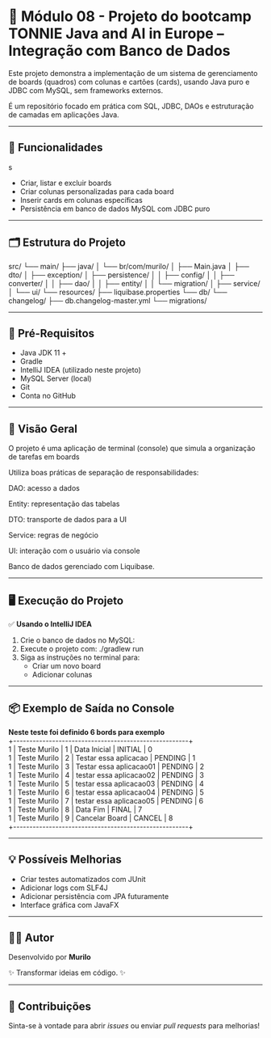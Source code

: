# 🎯 Módulo 08 - Projeto do bootcamp TONNIE Java and AI in Europe – Integração com Banco de Dados

Este projeto demonstra a implementação de um sistema de gerenciamento de boards (quadros) com colunas e cartões (cards), usando Java puro e JDBC com MySQL, sem frameworks externos.

É um repositório focado em prática com SQL, JDBC, DAOs e estruturação de camadas em aplicações Java.

---

## 📌 **Funcionalidades**
s
- Criar, listar e excluir boards
- Criar colunas personalizadas para cada board
- Inserir cards em colunas específicas
- Persistência em banco de dados MySQL com JDBC puro

---

## 🗂️ **Estrutura do Projeto**

src/
└── main/
├── java/
│   └── br/com/murilo/
│       ├── Main.java
│       ├── dto/
│       ├── exception/
│       ├── persistence/
│       │   ├── config/
│       │   ├── converter/
│       │   ├── dao/
│       │   ├── entity/
│       │   └── migration/
│       ├── service/
│       └── ui/
└── resources/
├── liquibase.properties
└── db/
└── changelog/
├── db.changelog-master.yml
└── migrations/

---

## 🛑 **Pré-Requisitos**
- Java JDK 11 +
- Gradle
- IntelliJ IDEA (utilizado neste projeto)
- MySQL Server (local)
- Git
- Conta no GitHub

---

## 🎯 **Visão Geral**

O projeto é uma aplicação de terminal (console) que simula a organização de tarefas em boards

Utiliza boas práticas de separação de responsabilidades:

DAO: acesso a dados

Entity: representação das tabelas

DTO: transporte de dados para a UI

Service: regras de negócio

UI: interação com o usuário via console

Banco de dados gerenciado com Liquibase.

---

## 🖥️ **Execução do Projeto**

✅ **Usando o IntelliJ IDEA**
1. Crie o banco de dados no MySQL:
2. Execute o projeto com: ./gradlew run
3. Siga as instruções no terminal para:
    - Criar um novo board
    - Adicionar colunas 

---

## 📦 **Exemplo de Saída no Console**
 **Neste teste foi definido 6 bords para exemplo**  
+------------------------------------------------------+    
1 | Teste Murilo | 1 | Data Inicial         | INITIAL | 0   
1 | Teste Murilo | 2 | Testar essa aplicacao | PENDING | 1  
1 | Teste Murilo | 3 | Testar essa aplicacao01 | PENDING | 2    
1 | Teste Murilo | 4 | testar essa aplicacao02 | PENDING | 3    
1 | Teste Murilo | 5 | testar essa aplicacao03 | PENDING | 4    
1 | Teste Murilo | 6 | testar essa aplicacao04 | PENDING | 5    
1 | Teste Murilo | 7 | testar essa aplicacao05 | PENDING | 6    
1 | Teste Murilo | 8 | Data Fim              | FINAL   | 7  
1 | Teste Murilo | 9 | Cancelar Board        | CANCEL  | 8  
+------------------------------------------------------+

---

## 💡 **Possíveis Melhorias**
- Criar testes automatizados com JUnit
- Adicionar logs com SLF4J
- Adicionar persistência com JPA futuramente
- Interface gráfica com JavaFX

---

## 👨‍💻 **Autor**
Desenvolvido por **Murilo**

✨ Transformar ideias em código. ✨

---

## 🤝 **Contribuições**
Sinta-se à vontade para abrir *issues* ou enviar *pull requests* para melhorias!
